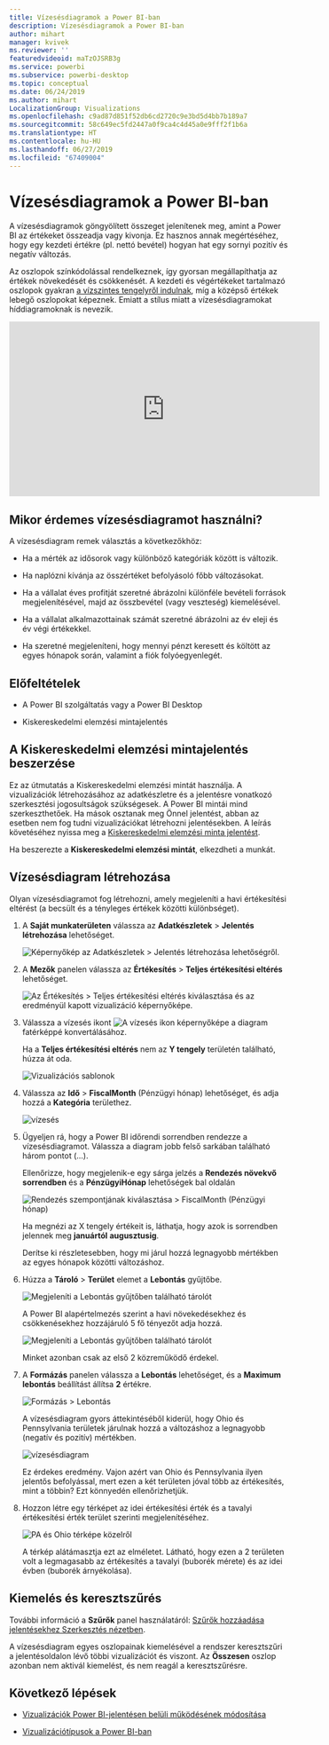 ```yaml
---
title: Vízesésdiagramok a Power BI-ban
description: Vízesésdiagramok a Power BI-ban
author: mihart
manager: kvivek
ms.reviewer: ''
featuredvideoid: maTzOJSRB3g
ms.service: powerbi
ms.subservice: powerbi-desktop
ms.topic: conceptual
ms.date: 06/24/2019
ms.author: mihart
LocalizationGroup: Visualizations
ms.openlocfilehash: c9ad87d851f52db6cd2720c9e3bd5d4bb7b189a7
ms.sourcegitcommit: 58c649ec5fd2447a0f9ca4c4d45a0e9fff2f1b6a
ms.translationtype: HT
ms.contentlocale: hu-HU
ms.lasthandoff: 06/27/2019
ms.locfileid: "67409004"
---
```

# <a name="waterfall-charts-in-power-bi"></a>Vízesésdiagramok a Power BI-ban

A vízesésdiagramok göngyölített összeget jelenítenek meg, amint a Power BI az értékeket összeadja vagy kivonja. Ez hasznos annak megértéséhez, hogy egy kezdeti értékre (pl. nettó bevétel) hogyan hat egy sornyi pozitív és negatív változás.

Az oszlopok színkódolással rendelkeznek, így gyorsan megállapíthatja az értékek növekedését és csökkenését. A kezdeti és végértékeket tartalmazó oszlopok gyakran [a vízszintes tengelyről indulnak](https://support.office.com/article/Create-a-waterfall-chart-in-Office-2016-for-Windows-8de1ece4-ff21-4d37-acd7-546f5527f185#BKMK_Float "a vízszintes tengelyről indulnak"), míg a középső értékek lebegő oszlopokat képeznek. Emiatt a stílus miatt a vízesésdiagramokat híddiagramoknak is nevezik.

<iframe width="560" height="315" src="https://www.youtube.com/embed/qKRZPBnaUXM" frameborder="0" allow="autoplay; encrypted-media" allowfullscreen></iframe>

## <a name="when-to-use-a-waterfall-chart"></a>Mikor érdemes vízesésdiagramot használni?

A vízesésdiagram remek választás a következőkhöz:

* Ha a mérték az idősorok vagy különböző kategóriák között is változik.

* Ha naplózni kívánja az összértéket befolyásoló főbb változásokat.

* Ha a vállalat éves profitját szeretné ábrázolni különféle bevételi források megjelenítésével, majd az összbevétel (vagy veszteség) kiemelésével.

* Ha a vállalat alkalmazottainak számát szeretné ábrázolni az év eleji és év végi értékekkel.

* Ha szeretné megjeleníteni, hogy mennyi pénzt keresett és költött az egyes hónapok során, valamint a fiók folyóegyenlegét.

## <a name="prerequisites"></a>Előfeltételek

* A Power BI szolgáltatás vagy a Power BI Desktop

* Kiskereskedelmi elemzési mintajelentés

## <a name="get-the-retail-analysis-sample-report"></a>A Kiskereskedelmi elemzési mintajelentés beszerzése

Ez az útmutatás a Kiskereskedelmi elemzési mintát használja. A vizualizációk létrehozásához az adatkészletre és a jelentésre vonatkozó szerkesztési jogosultságok szükségesek. A Power BI mintái mind szerkeszthetőek. Ha mások osztanak meg Önnel jelentést, abban az esetben nem fog tudni vizualizációkat létrehozni jelentésekben. A leírás követéséhez nyissa meg a [Kiskereskedelmi elemzési minta jelentést](../sample-datasets.md).

Ha beszerezte a **Kiskereskedelmi elemzési mintát**, elkezdheti a munkát.

## <a name="create-a-waterfall-chart"></a>Vízesésdiagram létrehozása

Olyan vízesésdiagramot fog létrehozni, amely megjeleníti a havi értékesítési eltérést (a becsült és a tényleges értékek közötti különbséget).

1. A **Saját munkaterületen** válassza az **Adatkészletek** > **Jelentés létrehozása** lehetőséget.

    ![Képernyőkép az Adatkészletek > Jelentés létrehozása lehetőségről.](media/power-bi-visualization-waterfall-charts/power-bi-create-a-report.png)

1. A **Mezők** panelen válassza az **Értékesítés** > **Teljes értékesítési eltérés** lehetőséget.

   ![Az Értékesítés > Teljes értékesítési eltérés kiválasztása és az eredményül kapott vizualizáció képernyőképe.](media/power-bi-visualization-waterfall-charts/power-bi-first-value.png)

1. Válassza a vízesés ikont ![A vízesés ikon képernyőképe](media/power-bi-visualization-waterfall-charts/power-bi-waterfall-icon.png) a diagram fatérképpé konvertálásához.

    Ha a **Teljes értékesítési eltérés** nem az **Y tengely** területén található, húzza át oda.

    ![Vizualizációs sablonok](media/power-bi-visualization-waterfall-charts/convertwaterfall.png)

1. Válassza az **Idő**  > **FiscalMonth** (Pénzügyi hónap) lehetőséget, és adja hozzá a **Kategória** területhez.

    ![vízesés](media/power-bi-visualization-waterfall-charts/power-bi-waterfall.png)

1. Ügyeljen rá, hogy a Power BI időrendi sorrendben rendezze a vízesésdiagramot. Válassza a diagram jobb felső sarkában található három pontot (...).

    Ellenőrizze, hogy megjelenik-e egy sárga jelzés a **Rendezés növekvő sorrendben** és a **PénzügyiHónap** lehetőségek bal oldalán

    ![Rendezés szempontjának kiválasztása > FiscalMonth (Pénzügyi hónap)](media/power-bi-visualization-waterfall-charts/power-bi-sort-by.png)

    Ha megnézi az X tengely értékeit is, láthatja, hogy azok is sorrendben jelennek meg **januártól** **augusztusig**.

    Derítse ki részletesebben, hogy mi járul hozzá legnagyobb mértékben az egyes hónapok közötti változáshoz.

1. Húzza a **Tároló** > **Terület** elemet a **Lebontás** gyűjtőbe.

    ![Megjeleníti a Lebontás gyűjtőben található tárolót](media/power-bi-visualization-waterfall-charts/power-bi-waterfall-breakdown.png)

    A Power BI alapértelmezés szerint a havi növekedésekhez és csökkenésekhez hozzájáruló 5 fő tényezőt adja hozzá.

    ![Megjeleníti a Lebontás gyűjtőben található tárolót](media/power-bi-visualization-waterfall-charts/power-bi-waterfall-breakdown-initial.png)

    Minket azonban csak az első 2 közreműködő érdekel.

1. A **Formázás** panelen válassza a **Lebontás** lehetőséget, és a **Maximum lebontás** beállítást állítsa **2** értékre.

    ![Formázás > Lebontás](media/power-bi-visualization-waterfall-charts/power-bi-waterfall-breakdown-maximum.png)

    A vízesésdiagram gyors áttekintéséből kiderül, hogy Ohio és Pennsylvania területek járulnak hozzá a változáshoz a legnagyobb (negatív és pozitív) mértékben.

    ![vízesésdiagram](media/power-bi-visualization-waterfall-charts/power-bi-waterfall-axis.png)

    Ez érdekes eredmény. Vajon azért van Ohio és Pennsylvania ilyen jelentős befolyással, mert ezen a két területen jóval több az értékesítés, mint a többin? Ezt könnyedén ellenőrizhetjük.

1. Hozzon létre egy térképet az idei értékesítési érték és a tavalyi értékesítési érték terület szerinti megjelenítéséhez.

    ![PA és Ohio térképe közelről](media/power-bi-visualization-waterfall-charts/power-bi-map.png)

    A térkép alátámasztja ezt az elméletet. Látható, hogy ezen a 2 területen volt a legmagasabb az értékesítés a tavalyi (buborék mérete) és az idei évben (buborék árnyékolása).

## <a name="highlighting-and-cross-filtering"></a>Kiemelés és keresztszűrés

További információ a **Szűrők** panel használatáról: [Szűrők hozzáadása jelentésekhez Szerkesztés nézetben](../power-bi-report-add-filter.md).

A vízesésdiagram egyes oszlopainak kiemelésével a rendszer keresztszűri a jelentésoldalon lévő többi vizualizációt és viszont. Az **Összesen** oszlop azonban nem aktivál kiemelést, és nem reagál a keresztszűrésre.

## <a name="next-steps"></a>Következő lépések

* [Vizualizációk Power BI-jelentésen belüli működésének módosítása](../service-reports-visual-interactions.md)

* [Vizualizációtípusok a Power BI-ban](power-bi-visualization-types-for-reports-and-q-and-a.md)
